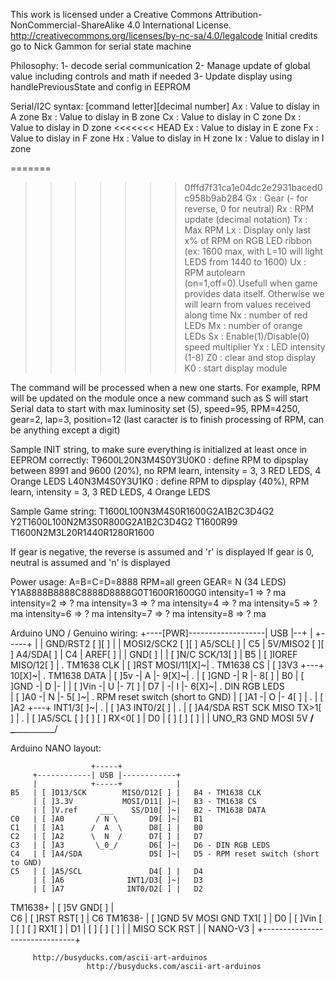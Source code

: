 This work is licensed under a Creative Commons Attribution-NonCommercial-ShareAlike 4.0 International License.
http://creativecommons.org/licenses/by-nc-sa/4.0/legalcode
Initial credits go to Nick Gammon for serial state machine

Philosophy:
1- decode serial communication
2- Manage update of global value including controls and math if needed
3- Update display using handlePreviousState and config in EEPROM


Serial/I2C syntax: [command letter][decimal number]
Ax     : Value to dislay in A zone
Bx     : Value to dislay in B zone
Cx     : Value to dislay in C zone
Dx     : Value to dislay in D zone
<<<<<<< HEAD
Ex     : Value to dislay in E zone
Fx     : Value to dislay in F zone
Hx     : Value to dislay in H zone
Ix     : Value to dislay in I zone

=======
>>>>>>> 0fffd7f31ca1e04dc2e2931baced0c958b9ab284
Gx	   : Gear (- for reverse, 0 for neutral)
Rx     : RPM update (decimal notation)
Tx     : Max RPM
Lx     : Display only last x% of RPM on RGB LED ribbon (ex: 1600 max, with L=10 will light LEDS from 1440 to 1600)
Ux     : RPM autolearn (on=1,off=0).Usefull when game provides data itself. Otherwise we will learn from values received along time
Nx	   : number of red LEDs
Mx	   : number of orange LEDs
Sx     : Enable(1)/Disable(0) speed multiplier
Yx     : LED intensity (1-8)
Z0     : clear and stop display
K0     : start display module

The command will be processed when a new one starts. For example, RPM will be updated on the module once a new command 
such as S will start
Serial data to start with max luminosity set (5), speed=95, RPM=4250, gear=2, lap=3, position=12 (last caracter is to finish
processing of RPM, can be anything except a digit)

Sample INIT string, to make sure everything is initialized at least once in EEPROM correctly:
T9600L20N3M4S0Y3U0K0 : define RPM to dipsplay between 8991 and 9600 (20%), no RPM learn, intensity = 3, 3 RED LEDS, 4 Orange LEDS
L40N3M4S0Y3U1K0 : define RPM to dipsplay (40%), RPM learn, intensity = 3, 3 RED LEDS, 4 Orange LEDS


Sample Game string:
T1600L100N3M4S0R1600G2A1B2C3D4G2
Y2T1600L100N2M3S0R800G2A1B2C3D4G2
T1600R99
T1600N2M3L20R1440R1280R1600

If gear is negative, the reverse is assumed and 'r' is displayed
If gear is 0, neutral is assumed and 'n' is displayed

Power usage: A=B=C=D=8888 RPM=all green GEAR= N (34 LEDS)
Y1A8888B8888C8888D8888G0T1600R1600G0
intensity=1 => ? ma
intensity=2 => ? ma
intensity=3 => ? ma
intensity=4 => ? ma
intensity=5 => ? ma
intensity=6 => ? ma
intensity=7 => ? ma
intensity=8 => ? ma

Arduino UNO / Genuino wiring: 
	+----[PWR]-------------------| USB |--+
	|                            +-----+  |
	|         GND/RST2  [ ][ ]            |
	|       MOSI2/SCK2  [ ][ ]  A5/SCL[ ] |   C5
	|          5V/MISO2 [ ][ ]  A4/SDA[ ] |   C4
	|                             AREF[ ] |
	|                              GND[ ] |
	| [ ]N/C                    SCK/13[ ] |   B5
	| [ ]IOREF                 MISO/12[ ] |   . TM1638 CLK
	| [ ]RST                   MOSI/11[X]~|   . TM1638 CS
	| [ ]3V3    +---+               10[X]~|   . TM1638 DATA
	| [ ]5v    -| A |-               9[X]~|   .
	| [ ]GND   -| R |-               8[ ] |   B0
	| [ ]GND   -| D |-                    |
	| [ ]Vin   -| U |-               7[ ] |   D7
	|          -| I |-               6[X]~|   .   DIN RGB LEDS  
	| [ ]A0    -| N |-               5[ ]~|   .   RPM reset switch (short to GND)
	| [ ]A1    -| O |-               4[ ] |   .
	| [ ]A2     +---+           INT1/3[ ]~|   .
	| [ ]A3                     INT0/2[ ] |   .
	| [ ]A4/SDA  RST SCK MISO     TX>1[ ] |   .
	| [ ]A5/SCL  [ ] [ ] [ ]      RX<0[ ] |   D0
	|            [ ] [ ] [ ]              |
	|  UNO_R3    GND MOSI 5V  ____________/
	\_______________________/

Arduino NANO layout:

					  +-----+
		 +------------| USB |------------+
		 |            +-----+            |
	B5   | [ ]D13/SCK        MISO/D12[ ] |   B4 - TM1638 CLK
		 | [ ]3.3V           MOSI/D11[ ]~|   B3 - TM1638 CS
		 | [ ]V.ref     ___    SS/D10[ ]~|   B2 - TM1638 DATA
	C0   | [ ]A0       / N \       D9[ ]~|   B1
	C1   | [ ]A1      /  A  \      D8[ ] |   B0
	C2   | [ ]A2      \  N  /      D7[ ] |   D7
	C3   | [ ]A3       \_0_/       D6[ ]~|   D6 - DIN RGB LEDS
	C4   | [ ]A4/SDA               D5[ ]~|   D5 - RPM reset switch (short to GND)
	C5   | [ ]A5/SCL               D4[ ] |   D4
		 | [ ]A6              INT1/D3[ ]~|   D3
		 | [ ]A7              INT0/D2[ ] |   D2
TM1638+  | [ ]5V                  GND[ ] |     
	C6   | [ ]RST                 RST[ ] |   C6
TM1638-  | [ ]GND   5V MOSI GND   TX1[ ] |   D0
		 | [ ]Vin   [ ] [ ] [ ]   RX1[ ] |   D1
		 |          [ ] [ ] [ ]          |
		 |          MISO SCK RST         |
		 | NANO-V3                       |
		 +-------------------------------+
		 
		 http://busyducks.com/ascii-art-arduinos
					 http://busyducks.com/ascii-art-arduinos
